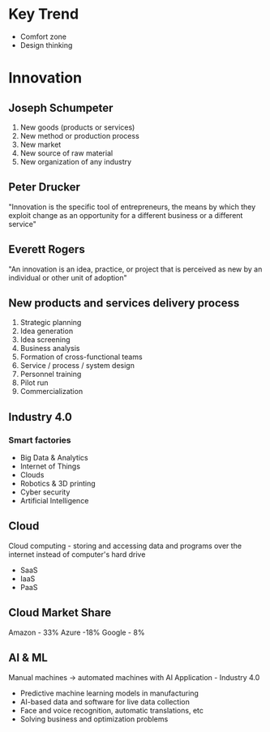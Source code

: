 # Key Trend
- Comfort zone
- Design thinking
# Innovation 
## Joseph Schumpeter
1. New goods (products or services)
2. New method or production process
3. New market
4. New source of raw material
5. New organization of any industry

## Peter Drucker
"Innovation is the specific tool of entrepreneurs, the means by which they exploit change as an opportunity for a different business or a different service"

## Everett Rogers
"An innovation is an idea, practice, or project that is perceived as new by an individual or other unit of adoption"

## New products and services delivery process
1. Strategic planning
2. Idea generation
3. Idea screening
4. Business analysis
5. Formation of cross-functional teams
6. Service / process / system design
6. Personnel training
7. Pilot run
8. Commercialization

## Industry 4.0
### Smart factories
- Big Data & Analytics
- Internet of Things
- Clouds
- Robotics & 3D printing
- Cyber security
- Artificial Intelligence

## Cloud
Cloud computing - storing and accessing data and programs over the internet instead of computer's hard drive
- SaaS
- IaaS
- PaaS

## Cloud Market Share
Amazon - 33%
Azure  -18%
Google - 8%

## AI & ML
Manual machines -> automated machines with AI
Application - Industry 4.0
- Predictive machine learning models in manufacturing
- AI-based data and software for live data collection
- Face and voice recognition, automatic translations, etc
- Solving business and optimization problems

